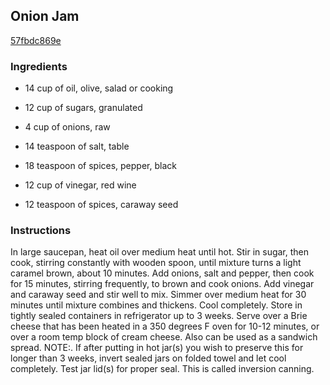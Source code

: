 ## Onion Jam

[57fbdc869e](http://www.food.com/recipe/onion-jam-148799)

### Ingredients

 - 14 cup of oil, olive, salad or cooking

 - 12 cup of sugars, granulated

 - 4 cup of onions, raw

 - 14 teaspoon of salt, table

 - 18 teaspoon of spices, pepper, black

 - 12 cup of vinegar, red wine

 - 12 teaspoon of spices, caraway seed

### Instructions

In large saucepan, heat oil over medium heat until hot. Stir in sugar, then cook, stirring constantly with wooden spoon, until mixture turns a light caramel brown, about 10 minutes. Add onions, salt and pepper, then cook for 15 minutes, stirring frequently, to brown and cook onions. Add vinegar and caraway seed and stir well to mix. Simmer over medium heat for 30 minutes until mixture combines and thickens. Cool completely. Store in tightly sealed containers in refrigerator up to 3 weeks. Serve over a Brie cheese that has been heated in a 350 degrees F oven for 10-12 minutes, or over a room temp block of cream cheese. Also can be used as a sandwich spread. NOTE:. If after putting in hot jar(s) you wish to preserve this for longer than 3 weeks, invert sealed jars on folded towel and let cool completely. Test jar lid(s) for proper seal. This is called inversion canning.